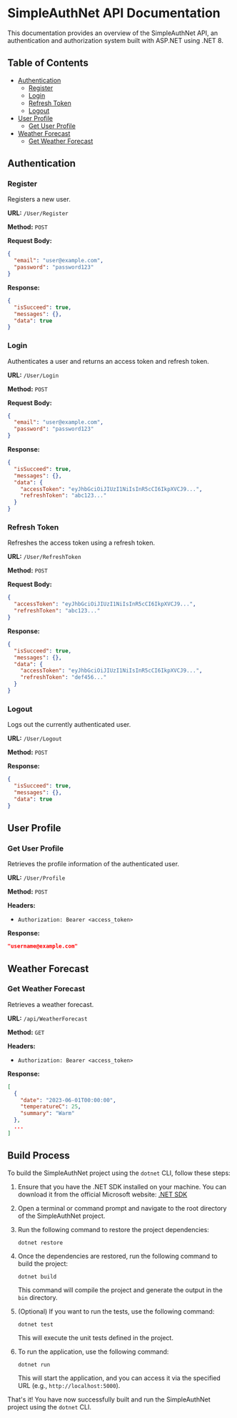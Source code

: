 # SimpleAuthNet API Documentation

This documentation provides an overview of the SimpleAuthNet API, an authentication and authorization system built with ASP.NET using .NET 8.

## Table of Contents
- [Authentication](#authentication)
  - [Register](#register)
  - [Login](#login)
  - [Refresh Token](#refresh-token)
  - [Logout](#logout)
- [User Profile](#user-profile)
  - [Get User Profile](#get-user-profile)
- [Weather Forecast](#weather-forecast)
  - [Get Weather Forecast](#get-weather-forecast)

## Authentication

### Register

Registers a new user.

**URL:** `/User/Register`

**Method:** `POST`

**Request Body:**
```json
{
  "email": "user@example.com",
  "password": "password123"
}
```

**Response:**
```json
{
  "isSucceed": true,
  "messages": {},
  "data": true
}
```

### Login

Authenticates a user and returns an access token and refresh token.

**URL:** `/User/Login`

**Method:** `POST`

**Request Body:**
```json
{
  "email": "user@example.com",
  "password": "password123"
}
```

**Response:**
```json
{
  "isSucceed": true,
  "messages": {},
  "data": {
    "accessToken": "eyJhbGciOiJIUzI1NiIsInR5cCI6IkpXVCJ9...",
    "refreshToken": "abc123..."
  }
}
```

### Refresh Token

Refreshes the access token using a refresh token.

**URL:** `/User/RefreshToken`

**Method:** `POST`

**Request Body:**
```json
{
  "accessToken": "eyJhbGciOiJIUzI1NiIsInR5cCI6IkpXVCJ9...",
  "refreshToken": "abc123..."
}
```

**Response:**
```json
{
  "isSucceed": true,
  "messages": {},
  "data": {
    "accessToken": "eyJhbGciOiJIUzI1NiIsInR5cCI6IkpXVCJ9...",
    "refreshToken": "def456..."
  }
}
```

### Logout

Logs out the currently authenticated user.

**URL:** `/User/Logout`

**Method:** `POST`

**Response:**
```json
{
  "isSucceed": true,
  "messages": {},
  "data": true
}
```

## User Profile

### Get User Profile

Retrieves the profile information of the authenticated user.

**URL:** `/User/Profile`

**Method:** `POST`

**Headers:**
- `Authorization: Bearer <access_token>`

**Response:**
```json
"username@example.com"
```

## Weather Forecast

### Get Weather Forecast

Retrieves a weather forecast.

**URL:** `/api/WeatherForecast`

**Method:** `GET`

**Headers:**
- `Authorization: Bearer <access_token>`

**Response:**
```json
[
  {
    "date": "2023-06-01T00:00:00",
    "temperatureC": 25,
    "summary": "Warm"
  },
  ...
]
```




## Build Process

To build the SimpleAuthNet project using the `dotnet` CLI, follow these steps:

1. Ensure that you have the .NET SDK installed on your machine. You can download it from the official Microsoft website: [.NET SDK](https://dotnet.microsoft.com/download)

2. Open a terminal or command prompt and navigate to the root directory of the SimpleAuthNet project.

3. Run the following command to restore the project dependencies:
   ```
   dotnet restore
   ```

4. Once the dependencies are restored, run the following command to build the project:
   ```
   dotnet build
   ```

   This command will compile the project and generate the output in the `bin` directory.

5. (Optional) If you want to run the tests, use the following command:
   ```
   dotnet test
   ```

   This will execute the unit tests defined in the project.

6. To run the application, use the following command:
   ```
   dotnet run
   ```

   This will start the application, and you can access it via the specified URL (e.g., `http://localhost:5000`).

That's it! You have now successfully built and run the SimpleAuthNet project using the `dotnet` CLI.
